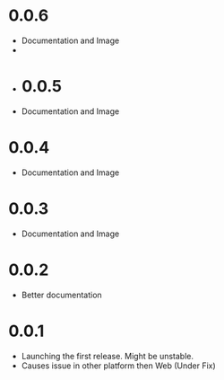 # 0.0.6
- Documentation and Image
- 
- # 0.0.5
- Documentation and Image

# 0.0.4
- Documentation and Image

# 0.0.3
- Documentation and Image

# 0.0.2
- Better documentation

# 0.0.1
- Launching the first release. Might be unstable.
- Causes issue in other platform then Web (Under Fix)